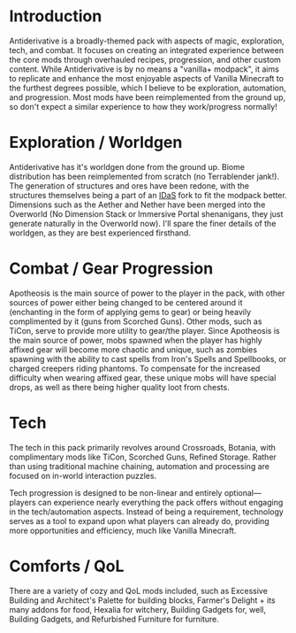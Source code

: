 # Introduction

Antiderivative is a broadly-themed pack with aspects of magic, exploration, tech, and combat. It focuses on creating an integrated experience between the core mods through overhauled recipes, progression, and other custom content. While Antiderivative is by no means a "vanilla+ modpack", it aims to replicate and enhance the most enjoyable aspects of Vanilla Minecraft to the furthest degrees possible, which I believe to be exploration, automation, and progression. Most mods have been reimplemented from the ground up, so don't expect a similar experience to how they work/progress normally!

# Exploration / Worldgen

Antiderivative has it's worldgen done from the ground up. Biome distribution has been reimplemented from scratch (no Terrablender jank!). The generation of structures and ores have been redone, with the structures themselves being a part of an [IDaS](https://www.curseforge.com/minecraft/mc-mods/idas) fork to fit the modpack better. Dimensions such as the Aether and Nether have been merged into the Overworld (No Dimension Stack or Immersive Portal shenanigans, they just generate naturally in the Overworld now). I'll spare the finer details of the worldgen, as they are best experienced firsthand.

# Combat / Gear Progression

Apotheosis is the main source of power to the player in the pack, with other sources of power either being changed to be centered around it (enchanting in the form of applying gems to gear) or being heavily complimented by it (guns from Scorched Guns). Other mods, such as TiCon, serve to provide more utility to gear/the player. Since Apotheosis is the main source of power, mobs spawned when the player has highly affixed gear will become more chaotic and unique, such as zombies spawning with the ability to cast spells from Iron's Spells and Spellbooks, or charged creepers riding phantoms. To compensate for the increased difficulty when wearing affixed gear, these unique mobs will have special drops, as well as there being higher quality loot from chests.

# Tech

The tech in this pack primarily revolves around Crossroads, Botania, with complimentary mods like TiCon, Scorched Guns, Refined Storage. Rather than using traditional machine chaining, automation and processing are focused on in-world interaction puzzles.

Tech progression is designed to be non-linear and entirely optional—players can experience nearly everything the pack offers without engaging in the tech/automation aspects. Instead of being a requirement, technology serves as a tool to expand upon what players can already do, providing more opportunities and efficiency, much like Vanilla Minecraft.

# Comforts / QoL

There are a variety of cozy and QoL mods included, such as Excessive Building and Architect's Palette for building blocks, Farmer's Delight + its many addons for food, Hexalia for witchery, Building Gadgets for, well, Building Gadgets, and Refurbished Furniture for furniture.